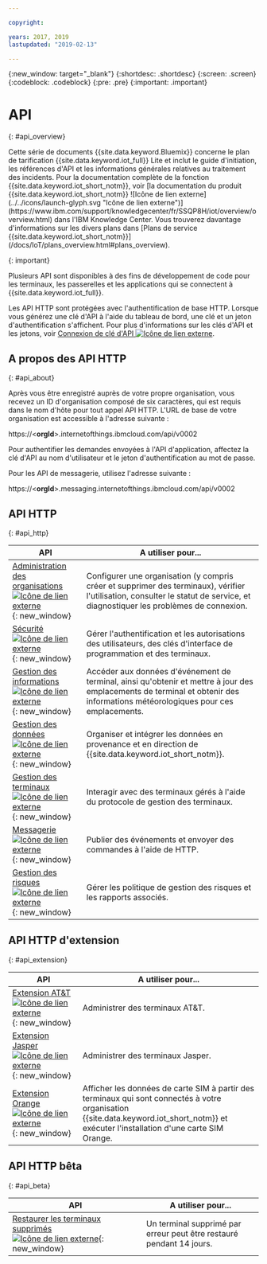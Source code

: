 ```yaml
---

copyright:

years: 2017, 2019
lastupdated: "2019-02-13"

---
```


{:new_window: target="\_blank"}
{:shortdesc: .shortdesc}
{:screen: .screen}
{:codeblock: .codeblock}
{:pre: .pre}
{:important: .important}


# API
{: #api_overview}

<p>Cette série de documents {{site.data.keyword.Bluemix}} concerne le plan de tarification {{site.data.keyword.iot_full}} Lite et inclut le guide d'initiation, les références d'API et les informations générales relatives au traitement des incidents.
Pour la documentation complète de la fonction {{site.data.keyword.iot_short_notm}}, voir [la documentation du produit {{site.data.keyword.iot_short_notm}} ![Icône de lien externe](../../icons/launch-glyph.svg "Icône de lien externe")](https://www.ibm.com/support/knowledgecenter/fr/SSQP8H/iot/overview/overview.html) dans l'IBM Knowledge Center. Vous trouverez davantage d'informations sur les divers plans dans [Plans de service {{site.data.keyword.iot_short_notm}}](/docs/IoT/plans_overview.html#plans_overview).
</p>
{: important}

Plusieurs API sont disponibles à des fins de développement de code pour les terminaux, les passerelles et les applications qui se connectent à {{site.data.keyword.iot_full}}.

Les API HTTP sont protégées avec l'authentification de base HTTP. Lorsque vous générez une clé d'API à l'aide du tableau de bord, une clé et un jeton d'authentification s'affichent. Pour plus d'informations sur les clés d'API et les jetons, voir [Connexion de clé d'API ![Icône de lien externe](../../../icons/launch-glyph.svg "Icône de lien externe")](https://www.ibm.com/support/knowledgecenter/fr/SSQP8H/iot/platform/platform_authorization.html#api-key). 


## A propos des API HTTP
{: #api_about}

Après vous être enregistré auprès de votre propre organisation, vous recevez un ID d'organisation composé de six caractères, qui est requis dans le nom d'hôte pour tout appel API HTTP. L'URL de base de votre organisation est accessible à l'adresse suivante :

https://<**orgId**>.internetofthings.ibmcloud.com/api/v0002

Pour authentifier les demandes envoyées à l'API d'application, affectez la clé d'API au nom d'utilisateur et le jeton d'authentification au mot de passe.

Pour les API de messagerie, utilisez l'adresse suivante :

https://<**orgId**>.messaging.internetofthings.ibmcloud.com/api/v0002

## API HTTP
{: #api_http}

API                     | A utiliser pour...       
------------- | -------------
[Administration des organisations![Icône de lien externe](../../../icons/launch-glyph.svg)](https://docs.internetofthings.ibmcloud.com/apis/swagger/v0002/orgAdmin.html){: new_window} | Configurer une organisation (y compris créer et supprimer des terminaux), vérifier l'utilisation, consulter le statut de service, et diagnostiquer les problèmes de connexion.
[Sécurité ![Icône de lien externe](../../../icons/launch-glyph.svg)](https://docs.internetofthings.ibmcloud.com/apis/swagger/v0002/security.html){: new_window} | Gérer l'authentification et les autorisations des utilisateurs, des clés d'interface de programmation et des terminaux.
[Gestion des informations ![Icône de lien externe](../../../icons/launch-glyph.svg)](https://docs.internetofthings.ibmcloud.com/apis/swagger/v0002/info-mgmt.html){: new_window} |  Accéder aux données d'événement de terminal, ainsi qu'obtenir et mettre à jour des emplacements de terminal et obtenir des informations météorologiques pour ces emplacements. 
[Gestion des données  ![Icône de lien externe](../../../icons/launch-glyph.svg)](https://docs.internetofthings.ibmcloud.com/apis/swagger/v0002/state-mgmt.html){: new_window}   |   Organiser et intégrer les données en provenance et en direction de {{site.data.keyword.iot_short_notm}}.
[Gestion des terminaux ![Icône de lien externe](../../../icons/launch-glyph.svg)](https://docs.internetofthings.ibmcloud.com/apis/swagger/v0002/deviceMgmt.html){: new_window} | Interagir avec des terminaux gérés à l'aide du protocole de gestion des terminaux.
[Messagerie ![Icône de lien externe](../../../icons/launch-glyph.svg)](https://docs.internetofthings.ibmcloud.com/apis/swagger/v0002/http-messaging.html){: new_window}   | Publier des événements et envoyer des commandes à l'aide de HTTP.
[Gestion des risques ![Icône de lien externe](../../../icons/launch-glyph.svg)](https://docs.internetofthings.ibmcloud.com/apis/swagger/v0002/riskmgmt.html){: new_window}   | Gérer les politique de gestion des risques et les rapports associés.

## API HTTP d'extension
{: #api_extension}

API                     | A utiliser pour...       
------------- | -------------
[Extension AT&T ![Icône de lien externe](../../../icons/launch-glyph.svg)](https://docs.internetofthings.ibmcloud.com/apis/swagger/v0002/ext-atnt.html){: new_window} | Administrer des terminaux AT&T.
[Extension Jasper  ![Icône de lien externe](../../../icons/launch-glyph.svg)](https://docs.internetofthings.ibmcloud.com/apis/swagger/v0002/ext-jasper.html){: new_window} | Administrer des terminaux Jasper.
[Extension Orange  ![Icône de lien externe](../../../icons/launch-glyph.svg)](https://docs.internetofthings.ibmcloud.com/apis/swagger/v0002/ext-orange.html){: new_window} | Afficher les données de carte SIM à partir des terminaux qui sont connectés à votre organisation {{site.data.keyword.iot_short_notm}} et exécuter l'installation d'une carte SIM Orange.

## API HTTP bêta
{: #api_beta}

API                     | A utiliser pour...       
------------- | -------------
[Restaurer les terminaux supprimés ![Icône de lien externe](../../../icons/launch-glyph.svg)](https://docs.internetofthings.ibmcloud.com/apis/swagger/v0002-beta/restore-device-beta.html){: new_window}   | Un terminal supprimé par erreur peut être restauré pendant 14 jours.
